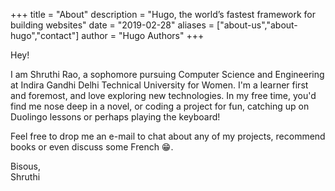 +++
title = "About"
description = "Hugo, the world’s fastest framework for building websites"
date = "2019-02-28"
aliases = ["about-us","about-hugo","contact"]
author = "Hugo Authors"
+++

Hey!

I am Shruthi Rao, a sophomore pursuing Computer Science and Engineering at Indira Gandhi Delhi Technical University for Women. I'm a learner first and foremost, and love exploring new technologies. In my free time, you'd find me nose deep in a novel, or coding a project for fun, catching up on Duolingo lessons or perhaps playing the keyboard! 

Feel free to drop me an e-mail to chat about any of my projects, recommend books or even discuss some French 😁.

Bisous,\
Shruthi

